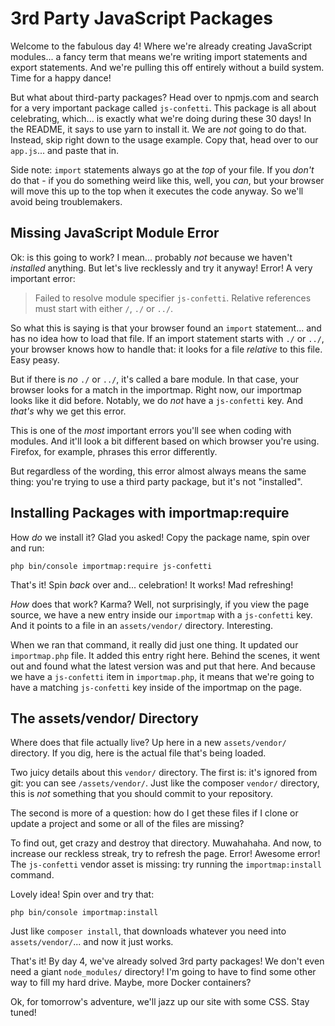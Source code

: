 # 3rd Party JavaScript Packages

Welcome to the fabulous day 4! Where we're already creating JavaScript modules...
a fancy term that means we're writing import statements and export statements. And
we're pulling this off entirely without a build system. Time for a happy dance!

But what about third-party packages? Head over to npmjs.com and search for
a very important package called `js-confetti`. This package is all about celebrating,
which... is exactly what we're doing during these 30 days! In the README, it says
to use yarn to install it. We are *not* going to do that. Instead, skip right down
to the usage example. Copy that, head over to our `app.js`... and paste that in.

Side note: `import` statements always go at the *top* of your file. If you *don't*
do that - if you do something weird like this, well, you *can*, but your browser
will move this up to the top when it executes the code anyway. So we'll avoid
being troublemakers.

## Missing JavaScript Module Error

Ok: is this going to work? I mean... probably *not* because we haven't *installed*
anything. But let's live recklessly and try it anyway! Error! A very important error:

> Failed to resolve module specifier `js-confetti`. Relative references must start
> with either `/`, `./` or `../`.

So what this is saying is that your browser found an `import` statement... and has no
idea how to load that file. If an import statement starts with `./` or `../`, your
browser knows how to handle that: it looks for a file *relative* to this file.
Easy peasy.

But if there is *no* `./` or `../`, it's called a bare module. In that case, your
browser looks for a match in the importmap. Right now, our importmap looks like it
did before. Notably, we do *not* have a `js-confetti` key. And *that's* why we get
this error.

This is one of the *most* important errors you'll see when coding with
modules. And it'll look a bit different based on which browser you're using.
Firefox, for example, phrases this error differently.

But regardless of the wording, this error almost always means the same thing: you're
trying to use a third party package, but it's not "installed".

## Installing Packages with importmap:require

How *do* we install it? Glad you asked! Copy the package name, spin over
and run:

```terminal
php bin/console importmap:require js-confetti
```

That's it! Spin *back* over and... celebration! It works! Mad refreshing!

*How* does that work? Karma? Well, not surprisingly, if you view the page source,
we have a new entry inside our `importmap` with a `js-confetti` key. And it points
to a file in an `assets/vendor/` directory. Interesting.

When we ran that command, it really did just one thing. It updated our
`importmap.php` file. It added this entry right here. Behind the scenes, it went
out and found what the latest version was and put that here. And because we have
a `js-confetti` item in `importmap.php`, it means that we're going to have a matching
`js-confetti` key inside of the importmap on the page.

## The assets/vendor/ Directory

Where does that file actually live? Up here in a new `assets/vendor/`
directory. If you dig, here is the actual file that's being loaded.

Two juicy details about this `vendor/` directory. The first is: it's ignored from
git: you can see `/assets/vendor/`. Just like the composer `vendor/` directory, this
is *not* something that you should commit to your repository.

The second is more of a question: how do I get these files if I clone or update
a project and some or all of the files are missing?

To find out, get crazy and destroy that directory. Muwahahaha. And now, to increase
our reckless streak, try to refresh the page. Error! Awesome error! The
`js-confetti` vendor asset is missing: try running the `importmap:install` command.

Lovely idea! Spin over and try that:

```terminal
php bin/console importmap:install
```

Just like `composer install`, that downloads whatever you need into
`assets/vendor/`... and now it just works.

That's it! By day 4, we've already solved 3rd party packages! We don't even need
a giant `node_modules/` directory! I'm going to have to find some other way to
fill my hard drive. Maybe, more Docker containers?

Ok, for tomorrow's adventure, we'll jazz up our site with some CSS. Stay tuned!

